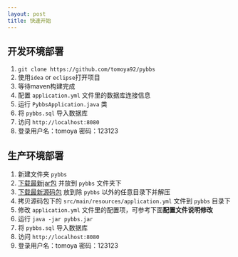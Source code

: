 ```yaml
---
layout: post
title: 快速开始
---
```


## 开发环境部署

1. `git clone https://github.com/tomoya92/pybbs`
2. 使用`idea` or `eclipse`打开项目
3. 等待maven构建完成
4. 配置 `application.yml` 文件里的数据库连接信息
5. 运行 `PybbsApplication.java` 类
6. 将 `pybbs.sql` 导入数据库
7. 访问 `http://localhost:8080`
8. 登录用户名：tomoya 密码：123123

## 生产环境部署

1. 新建文件夹 `pybbs`
2. [下载最新jar包](https://github.com/tomoya92/pybbs/releases) 并放到 `pybbs` 文件夹下
3. [下载最新源码包](https://github.com/tomoya92/pybbs/releases) 放到除 `pybbs` 以外的任意目录下并解压
4. 拷贝源码包下的 `src/main/resources/application.yml` 文件到 `pybbs` 目录下
5. 修改 `application.yml` 文件里的配置项，可参考下面**配置文件说明修改**
6. 运行 `java -jar pybbs.jar`
7. 将 `pybbs.sql` 导入数据库
8. 访问 `http://localhost:8080`
9. 登录用户名：tomoya 密码：123123